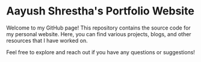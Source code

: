 # Aayush Shrestha's Portfolio Website

Welcome to my GitHub page! This repository contains the source code for my personal website. Here, you can find various projects, blogs, and other resources that I have worked on.

Feel free to explore and reach out if you have any questions or suggestions!
